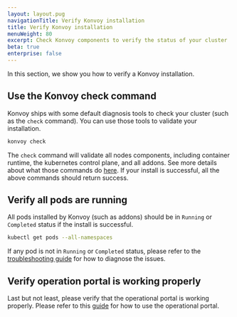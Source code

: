 ```yaml
---
layout: layout.pug
navigationTitle: Verify Konvoy installation
title: Verify Konvoy installation
menuWeight: 80
excerpt: Check Konvoy components to verify the status of your cluster
beta: true
enterprise: false
---
```


In this section, we show you how to verify a Konvoy installation.

## Use the Konvoy check command

Konvoy ships with some default diagnosis tools to check your cluster (such as the `check` command).
You can use those tools to validate your installation.

```bash
konvoy check
```

The `check` command will validate all nodes components, including container runtime, the kubernetes control plane, and all addons.
See more details about what those commands do [here][troubleshooting_tools].
If your install is successful, all the above commands should return success.

## Verify all pods are running

All pods installed by Konvoy (such as addons) should be in `Running` or `Completed` status if the install is successful.

```bash
kubectl get pods --all-namespaces
```

If any pod is not in `Running` or `Completed` status, please refer to the [troubleshooting guide][troubleshooting] for how to diagnose the issues.

## Verify operation portal is working properly

Last but not least, please verify that the operational portal is working properly.
Please refer to this [guide][opsportal] for how to use the operational portal.

[troubleshooting_tools]: ../../troubleshooting/tools-and-techniques/
[troubleshooting]: ../../troubleshooting/
[opsportal]: ../../operations/accessing-the-cluster/
